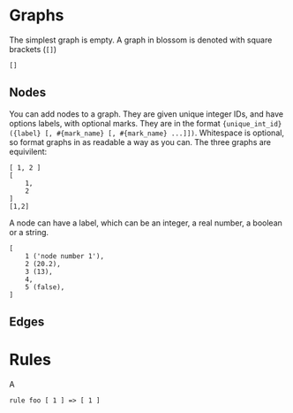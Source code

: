 # Graphs

The simplest graph is empty. A graph in blossom is denoted with square brackets (`[]`)

```blossom
[]
```

## Nodes

You can add nodes to a graph. They are given unique integer IDs, and have options labels, with optional marks.
They are in the format `{unique_int_id} ({label} [, #{mark_name} [, #{mark_name} ...]])`.
Whitespace is optional, so format graphs in as readable a way as you can. The three graphs are equivilent:

```blossom
[ 1, 2 ]
[ 
    1, 
    2 
]
[1,2]
```

A node can have a label, which can be an integer, a real number, a boolean or a string.

```blossom
[
    1 ('node number 1'),
    2 (20.2),
    3 (13),
    4,
    5 (false),
]
```



## Edges

# Rules

A

```blossom
rule foo [ 1 ] => [ 1 ] 